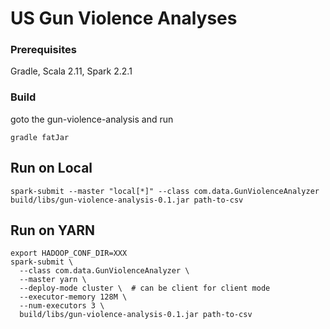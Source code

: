 # US Gun Violence Analyses

### Prerequisites

Gradle, 
Scala 2.11,
Spark 2.2.1

### Build
goto the gun-violence-analysis and run
```
gradle fatJar
```

## Run on Local

```
spark-submit --master "local[*]" --class com.data.GunViolenceAnalyzer build/libs/gun-violence-analysis-0.1.jar path-to-csv
```


## Run on YARN

```
export HADOOP_CONF_DIR=XXX
spark-submit \
  --class com.data.GunViolenceAnalyzer \
  --master yarn \
  --deploy-mode cluster \  # can be client for client mode
  --executor-memory 128M \
  --num-executors 3 \
  build/libs/gun-violence-analysis-0.1.jar path-to-csv
```